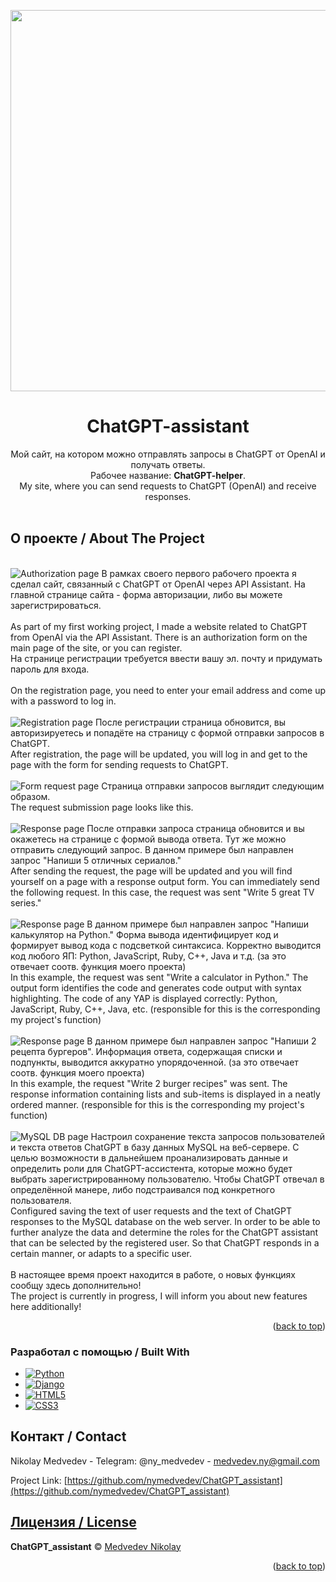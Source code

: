 <a name="readme-top"></a>
<div align="center">
  <a href="https://github.com/nymedvedev/ChatGPT_assistant.git">
    <img src="https://github.com/nymedvedev/ChatGPT_assistant/blob/main/logo.png?raw=true" alt="Logo" width="1890" height="610">
  </a>
  <h1>ChatGPT-assistant</h1>
  <p>
    Мой сайт, на котором можно отправлять запросы в ChatGPT от OpenAI и получать ответы. <br />
    Рабочее название: <b>ChatGPT-helper</b>.
     <br />
    My site, where you can send requests to ChatGPT (OpenAI) and receive responses.
    <br />
    <br />
  </p>
</div>

<!-- ABOUT THE PROJECT -->
## О проекте / About The Project

<br />
<img src="https://github.com/nymedvedev/ChatGPT_assistant/blob/main/screenshots/Authorization.png?raw=true" alt="Authorization page">
В рамках своего первого рабочего проекта я сделал сайт, связанный с ChatGPT от OpenAI через API Assistant.
На главной странице сайта - форма авторизации, либо вы можете зарегистрироваться. <br />
<br />
As part of my first working project, I made a website related to ChatGPT from OpenAI via the API Assistant.
There is an authorization form on the main page of the site, or you can register.

<br />
На странице регистрации требуется ввести вашу эл. почту и придумать пароль для входа. <br />
<br />
On the registration page, you need to enter your email address and come up with a password to log in.
<br />
<br />
<img src="https://github.com/nymedvedev/ChatGPT_assistant/blob/main/screenshots/Registration.png?raw=true" alt="Registration page">
После регистрации страница обновится, вы авторизируетесь и попадёте на страницу с формой отправки запросов в ChatGPT.
<br />
After registration, the page will be updated, you will log in and get to the page with the form for sending requests to ChatGPT.
<br />
<br />
<img src="https://github.com/nymedvedev/ChatGPT_assistant/blob/main/screenshots/Form%20request.png?raw=true" alt="Form request page">
Страница отправки запросов выглядит следующим образом.
<br />
The request submission page looks like this.
<br />
<br />
<img src="https://github.com/nymedvedev/ChatGPT_assistant/blob/main/screenshots/Response%20with%20serials.png?raw=true" alt="Response page">
После отправки запроса страница обновится и вы окажетесь на странице с формой вывода ответа. Тут же можно отправить следующий запрос.
В данном примере был направлен запрос "Напиши 5 отличных сериалов."
<br />
After sending the request, the page will be updated and you will find yourself on a page with a response output form. You can immediately send the following request.
In this case, the request was sent "Write 5 great TV series."
<br />
<br />
<img src="https://github.com/nymedvedev/ChatGPT_assistant/blob/main/screenshots/Response%20with%20code.png?raw=true" alt="Response page">
В данном примере был направлен запрос "Напиши калькулятор на Python." Форма вывода идентифицирует код и формирует вывод кода с подсветкой синтаксиса.
Корректно выводится код любого ЯП: Python, JavaScript, Ruby, C++, Java и т.д. (за это отвечает соотв. функция моего проекта)
<br />
In this example, the request was sent "Write a calculator in Python." The output form identifies the code and generates code output with syntax highlighting.
The code of any YAP is displayed correctly: Python, JavaScript, Ruby, C++, Java, etc. (responsible for this is the corresponding my project's function)
<br />
<br />
<img src="https://github.com/nymedvedev/ChatGPT_assistant/blob/main/screenshots/Response%20with%20recipes.png?raw=true" alt="Response page">
В данном примере был направлен запрос "Напиши 2 рецепта бургеров". Информация ответа, содержащая списки и подпункты, выводится аккуратно упорядоченной. (за это отвечает соотв. функция моего проекта)
<br />
In this example, the request "Write 2 burger recipes" was sent. The response information containing lists and sub-items is displayed in a neatly ordered manner. (responsible for this is the corresponding my project's function)
<br />
<br />
<img src="https://github.com/nymedvedev/ChatGPT_assistant/blob/main/screenshots/MySQL%20DB.png?raw=true" alt="MySQL DB page">
Настроил сохранение текста запросов пользователей и текста ответов ChatGPT в базу данных MySQL на веб-сервере. С целью возможности в дальнейшем проанализировать данные и определить роли для ChatGPT-ассистента, которые можно будет выбрать зарегистрированному пользователю. Чтобы ChatGPT отвечал в определённой манере, либо подстраивался под конкретного пользователя.
<br />
Configured saving the text of user requests and the text of ChatGPT responses to the MySQL database on the web server. In order to be able to further analyze the data and determine the roles for the ChatGPT assistant that can be selected by the registered user. So that ChatGPT responds in a certain manner, or adapts to a specific user.
<br />
<br />
В настоящее время проект находится в работе, о новых функциях сообщу здесь дополнительно!
<br />
The project is currently in progress, I will inform you about new features here additionally!
<br />
<p align="right">(<a href="#readme-top">back to top</a>)</p>

### Разработал с помощью / Built With


* [![Python](https://img.shields.io/badge/python-3670A0?style=for-the-badge&logo=python&logoColor=ffdd54)][Python-url]
* [![Django](https://img.shields.io/badge/django-%23092E20.svg?style=for-the-badge&logo=django&logoColor=white)][Django-url]
* [![HTML5](https://img.shields.io/badge/html5-%23E34F26.svg?style=for-the-badge&logo=html5&logoColor=white)][HTML-url]
* [![CSS3](https://img.shields.io/badge/css3-%231572B6.svg?style=for-the-badge&logo=css3&logoColor=white)][CSS-url]


<!-- CONTACT -->
## Контакт / Contact

Nikolay Medvedev - Telegram: @ny_medvedev - medvedev.ny@gmail.com

Project Link: [https://github.com/nymedvedev/ChatGPT_assistant](https://github.com/nymedvedev/ChatGPT_assistant)


[Python-url]: https://www.python.org
[Django-url]: https://www.djangoproject.com/
[HTML-url]: https://html.com/html5/
[CSS-url]: https://www.w3.org/Style/CSS/Overview.en.html


## [Лицензия / License](https://github.com/nymedvedev/ChatGPT_assistant/blob/main/LICENSE.md)

<b>ChatGPT_assistant</b> © [Medvedev Nikolay](https://github.com/nymedvedev)


<p align="right">(<a href="#readme-top">back to top</a>)</p>


